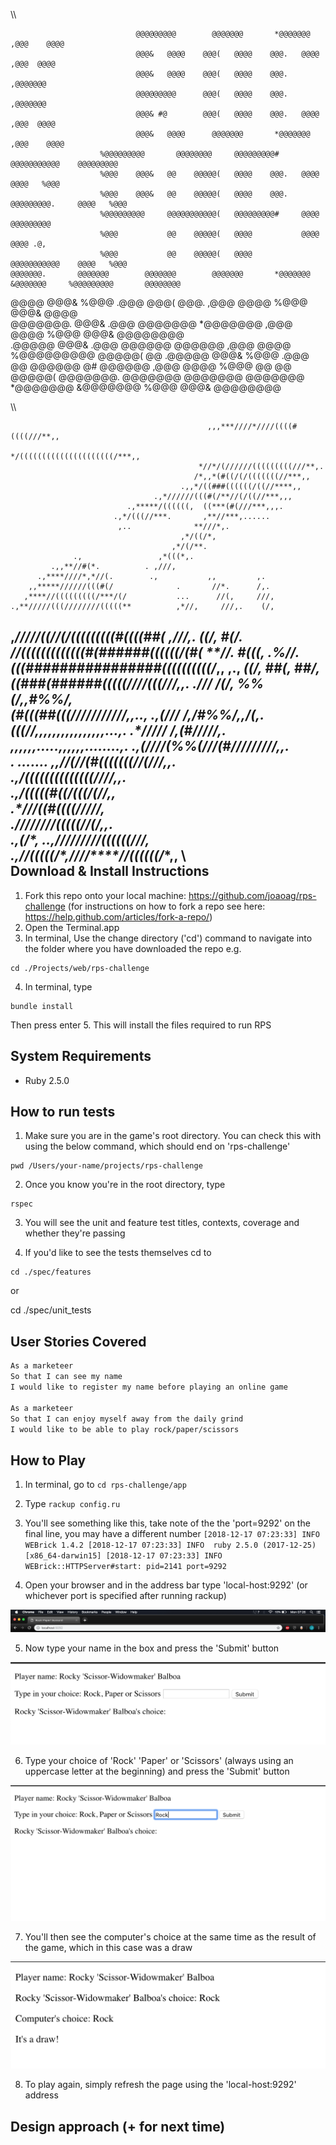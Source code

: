 \\\

                                                                                                                      
                                @@@@@@@@@        @@@@@@@       *@@@@@@@     ,@@@    @@@@                               
                                @@@&   @@@@    @@@(   @@@@    @@@.   @@@@   ,@@@  @@@@                                 
                                @@@&   @@@@    @@@(   @@@@    @@@.          ,@@@@@@@                                   
                                @@@@@@@@@      @@@(   @@@@    @@@.          ,@@@@@@@                                   
                                @@@& #@        @@@(   @@@@    @@@.   @@@@   ,@@@  @@@@                                 
                                @@@&   @@@@      @@@@@@@       *@@@@@@@     ,@@@    @@@@                               
                        %@@@@@@@@@       @@@@@@@@     @@@@@@@@@#     @@@@@@@@@@@    @@@@@@@@@                          
                        %@@@    @@@&   @@    @@@@@(   @@@@    @@@.   @@@@           @@@@   %@@@                        
                        %@@@    @@@&   @@    @@@@@(   @@@@    @@@.   @@@@@@@@@.     @@@@   %@@@                        
                        %@@@@@@@@@     @@@@@@@@@@@(   @@@@@@@@@#     @@@@           @@@@@@@@@                          
                        %@@@           @@    @@@@@(   @@@@           @@@@           @@@@ .@,                           
                        %@@@           @@    @@@@@(   @@@@           @@@@@@@@@@@    @@@@   %@@@                        
    @@@@@@@.       @@@@@@@        @@@@@@@        @@@@@@@       *@@@@@@@       &@@@@@@@     %@@@@@@@@@       @@@@@@@@   
  @@@@           @@@&   %@@@       .@@@        @@@(           @@@.          ,@@@    @@@@   %@@@    @@@&   @@@@         
    @@@@@@@.     @@@&              .@@@          @@@@@@@       *@@@@@@@     ,@@@    @@@@   %@@@    @@@&     @@@@@@@@   
       .@@@@@    @@@&              .@@@             @@@@@@         @@@@@@   ,@@@    @@@@   %@@@@@@@@@           @@@@@( 
  @@   .@@@@@    @@@&   %@@@       .@@@        @@   @@@@@@    @#   @@@@@@   ,@@@    @@@@   %@@@  @@       @@    @@@@@( 
    @@@@@@@.       @@@@@@@        @@@@@@@        @@@@@@@       *@@@@@@@       &@@@@@@@     %@@@    @@@&     @@@@@@@@   
                                                                                                                       

\\\

                                                ,,,***////*////((((#((((///**,,
                                               */(((((((((((((((((((((/***,,   
                                              *//*/(//////(((((((((///**,.     
                                             /*,,*(#((/(/(((((((//***,,        
                                          .,,*/((###((((((/((//****,,          
                                    .,*//////(((#(/**//(/((//***,,,            
                              .,*****/((((((,  ((***(#(///***,,,.              
                           .,*/(((//***.       ,**//***,......                 
                            ,..              **///*,.                          
                                          ,*/((/*,                             
                                        ,*/(/**.                               
                  .,                 ,*(((*,.                                  
             .,,**//#(*.          . ,///,                                      
          .,****////*,*//(.        .,           ,,         ,.                  
        ,,*****//////(((#(/              .       //*.      /,.                 
       ,****//(((((((((/***/(/           ...      //(,     ///,                
    .,**/////(((////////(((((**          ,*//,     ///,.    (/,                
,***/////((//(/(((((((((#((((##(          ,///,.    ((/*,   #(/.               
//(((((((((((((#(######((((((/(#(           **//*.   #(((,  .%//.              
(((################((((((((((/*,,  ,.,       **((/,   ##(*,  ##/,              
((###(######(((((////(((///*,,.     .///*      */(/*,  %%(/,,#%%/,             
(#(((##(((/**//////////**,,..*,      .,(//*/     **/**,/#%%/,,*/(*,.           
(((//**,,,,,,,,,,,*,,,,,...*,.          .*/////    **/**,**(#////*/,.          
*,,,,,,.....,,,,,,........,.              .,(////(%%(///(#/////////*,,.        
.                  .......                   ,,*//(//(#(((((((//(///*,,.       
                                                .,*/((((((((((((((////,,.      
                                                  .,**/(((((#((/(((/(//,,      
                                                    .*//**/((#((((/////**,     
                                                     .*////////(((((//(/*,,.   
                                         .*,*(/*,   ..,**/////////((((((///*,  
                                           .,*//(((((/*,**////****//((((((/**,,
\\\
Download & Install Instructions
-------
1. Fork this repo onto your local machine: https://github.com/joaoag/rps-challenge (for instructions on how to fork a repo see here: https://help.github.com/articles/fork-a-repo/)
2. Open the Terminal.app
3. In terminal, Use the change directory ('cd') command to navigate into the folder where you have downloaded the repo e.g.
```
cd ./Projects/web/rps-challenge
```
4. In terminal, type
```
bundle install
```
Then press enter
5. This will install the files required to run RPS

System Requirements
-------

* Ruby 2.5.0

How to run tests
-------

1. Make sure you are in the game's root directory. You can check this with using the below command, which should end on 'rps-challenge'
```
pwd /Users/your-name/projects/rps-challenge
```
2. Once you know you're in the root directory, type 
```
rspec
```
3. You will see the unit and feature test titles, contexts, coverage and whether they're passing

4. If you'd like to see the tests themselves cd to

```
cd ./spec/features
```
or 

cd ./spec/unit_tests

User Stories Covered
-------
```sh
As a marketeer
So that I can see my name
I would like to register my name before playing an online game

As a marketeer
So that I can enjoy myself away from the daily grind
I would like to be able to play rock/paper/scissors
```


How to Play
-------

1. In terminal, go to 
`
cd rps-challenge/app
`

2. Type
`
rackup config.ru
`

3. You'll see something like this, take note of the the 'port=9292' on the final line, you may have a different number
`
[2018-12-17 07:23:33] INFO  WEBrick 1.4.2
[2018-12-17 07:23:33] INFO  ruby 2.5.0 (2017-12-25) [x86_64-darwin15]
[2018-12-17 07:23:33] INFO  WEBrick::HTTPServer#start: pid=2141 port=9292
`
4. Open your browser and in the address bar type 'local-host:9292' (or whichever port is specified after running rackup)

![RPS home page on on Chrome Browser](/screenshots/rps-address-bar.png?raw=true "RPS home page on on Chrome Browser")


5. Now type your name in the box and press the 'Submit' button

![RPS name entered](/screenshots/rps-name-entered.png?raw=true "RPS home page with name entered")

6. Type your choice of 'Rock' 'Paper' or 'Scissors' (always using an uppercase letter at the beginning) and press the 'Submit' button

![RPS entering choice](/screenshots/rps-entering-choice.png?raw=true "RPS home page with choice about to be entered")


7. You'll then see the computer's choice at the same time as the result of the game, which in this case was a draw

![RPS outcome](/screenshots/rps-outcome.png?raw=true "RPS outcome")

8. To play again, simply refresh the page using the 'local-host:9292' address



Design approach (+ for next time)
-------


























